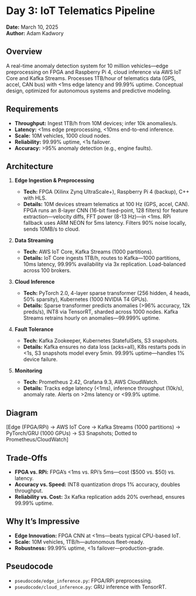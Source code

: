 # Day 3: IoT Telematics Pipeline
**Date:** March 10, 2025  
**Author:** Adam Kadwory  

## Overview
A real-time anomaly detection system for 10 million vehicles—edge preprocessing on FPGA and Raspberry Pi 4, cloud inference via AWS IoT Core and Kafka Streams. Processes 1TB/hour of telematics data (GPS, accel, CAN bus) with <1ms edge latency and 99.99% uptime. Conceptual design, optimized for autonomous systems and predictive modeling.

## Requirements
- **Throughput:** Ingest 1TB/h from 10M devices; infer 10k anomalies/s.
- **Latency:** <1ms edge preprocessing, <10ms end-to-end inference.
- **Scale:** 10M vehicles, 1000 cloud nodes.
- **Reliability:** 99.99% uptime, <1s failover.
- **Accuracy:** >95% anomaly detection (e.g., engine faults).

## Architecture
1. **Edge Ingestion & Preprocessing**  
   - **Tech:** FPGA (Xilinx Zynq UltraScale+), Raspberry Pi 4 (backup), C++ with HLS.  
   - **Details:** 10M devices stream telematics at 100 Hz (GPS, accel, CAN). FPGA runs an 8-layer CNN (16-bit fixed-point, 128 filters) for feature extraction—velocity diffs, FFT power (8-13 Hz)—in <1ms. RPi fallback uses ARM NEON for 5ms latency. Filters 90% noise locally, sends 10MB/s to cloud.

2. **Data Streaming**  
   - **Tech:** AWS IoT Core, Kafka Streams (1000 partitions).  
   - **Details:** IoT Core ingests 1TB/h, routes to Kafka—1000 partitions, 10ms latency, 99.99% availability via 3x replication. Load-balanced across 100 brokers.

3. **Cloud Inference** 
   - **Tech:** PyTorch 2.0, 4-layer sparse transformer (256 hidden, 4 heads, 50% sparsity), Kubernetes (1000 NVIDIA T4 GPUs).  
   - **Details:** Sparse transformer predicts anomalies (>96% accuracy, 12k preds/s), INT8 via TensorRT, sharded across 1000 nodes. Kafka Streams retrains hourly on anomalies—99.999% uptime.

4. **Fault Tolerance**  
   - **Tech:** Kafka Zookeeper, Kubernetes StatefulSets, S3 snapshots.  
   - **Details:** Kafka ensures no data loss (acks=all), K8s restarts pods in <1s, S3 snapshots model every 5min. 99.99% uptime—handles 1% device failure.

5. **Monitoring**  
   - **Tech:** Prometheus 2.42, Grafana 9.3, AWS CloudWatch.  
   - **Details:** Tracks edge latency (<1ms), inference throughput (10k/s), anomaly rate. Alerts on >2ms latency or <99.9% uptime.

## Diagram
[Edge (FPGA/RPi) → AWS IoT Core → Kafka Streams (1000 partitions) → PyTorch/GRU (1000 GPUs) → S3 Snapshots; Dotted to Prometheus/CloudWatch]

## Trade-Offs
- **FPGA vs. RPi:** FPGA’s <1ms vs. RPi’s 5ms—cost ($500 vs. $50) vs. latency.
- **Accuracy vs. Speed:** INT8 quantization drops 1% accuracy, doubles throughput.
- **Reliability vs. Cost:** 3x Kafka replication adds 20% overhead, ensures 99.99% uptime.

## Why It’s Impressive
- **Edge Innovation:** FPGA CNN at <1ms—beats typical CPU-based IoT.
- **Scale:** 10M vehicles, 1TB/h—autonomous fleet-ready.
- **Robustness:** 99.99% uptime, <1s failover—production-grade.

## Pseudocode
- `pseudocode/edge_inference.py`: FPGA/RPi preprocessing.
- `pseudocode/cloud_inference.py`: GRU inference with TensorRT.